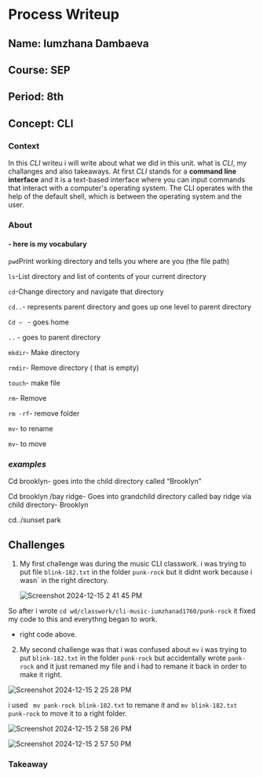 # Process Writeup
## Name: Iumzhana Dambaeva
## Course: SEP
## Period: 8th
## Concept: CLI


### Context
In this _CLI_ writeu i will write about what we did in this unit. what is _CLI_, my challanges and also takeaways. 
At first _CLI_ stands for a **command line interface**  and it is a text-based interface where you can input commands that interact with a computer's operating system. The CLI operates with the help of the default shell, which is between the operating system and the user.

### About 
#### - here is my vocabulary 
```pwd```Print working directory and tells you where are you (the file path)

```ls```-List directory and list of contents of your current directory

```cd```-Change directory and navigate that directory 

```cd..```- represents parent directory and goes up one level to parent directory

```Cd ~ ``` - goes home

```..``` - goes to parent directory

```mkdir```- Make  directory 

```rmdir```- Remove directory ( that is empty)

```touch```- make file 

```rm```- Remove 

```rm -rf```- remove folder

```mv```- to rename

```mv```- to move




 ### _examples_
Cd brooklyn- goes into the child directory called “Brooklyn”

Cd brooklyn /bay ridge- Goes into grandchild directory called bay ridge via child directory- Brooklyn 

cd../sunset park

## Challenges
1. My first challenge was during the music CLI classwork. i was trying to put file  ```blink-182.txt``` in the folder ```punk-rock``` but it didnt work
because i wasn´ in the right directory.

   ![Screenshot 2024-12-15 2 41 45 PM](https://github.com/user-attachments/assets/8c4fcfc5-2123-4391-9eda-6d7e243e01ec)

So after i wrote ```cd wd/classwork/cli-music-iumzhanad1760/punk-rock``` it fixed my code to this and everythng began to work. 
    
    
- right code above.

2. My second challenge was that i was confused about ```mv``` i was trying to put ```blink-182.txt``` in the folder ```punk-rock``` but accidentally wrote  ```pank-rock``` and it just remaned my file and i had to remane it back in order to make it right.

![Screenshot 2024-12-15 2 25 28 PM](https://github.com/user-attachments/assets/e5022cc4-c904-4b3e-90ef-d7e29ce6c64d)

i used  ``` mv pank-rock blink-182.txt```   to remane it and ```mv blink-182.txt punk-rock``` to move it to a right folder. 

![Screenshot 2024-12-15 2 58 26 PM](https://github.com/user-attachments/assets/30917f4f-8fc6-448f-880d-c9124bd202e9)

![Screenshot 2024-12-15 2 57 50 PM](https://github.com/user-attachments/assets/cab64197-05e5-40ee-ade0-b867f79fd00e)



   


  
### Takeaway

